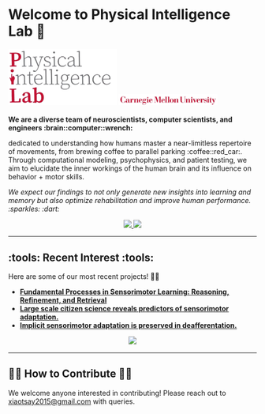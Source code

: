 # Welcome to Physical Intelligence Lab :wave: 

<div align="left">
   <img src="https://github.com/physicalintelligencelab/.github/blob/main/image-removebg-preview%20(1).png?raw=true" alt="Lab Logo" width="220"/>
  <img src="https://github.com/physicalintelligencelab/.github/blob/main/image-removebg-preview%20(2).png?raw=true" alt="CMU Logo" width="200"/>
</div>


<br/>

<div align="left">
  <strong>We are a diverse team of neuroscientists, computer scientists, and engineers :brain::computer::wrench:</strong>
</div>

<p align="left">dedicated to understanding how humans master a near-limitless repertoire of movements, from brewing coffee to parallel parking :coffee::red_car:. Through computational modeling, psychophysics, and patient testing, we aim to elucidate the inner workings of the human brain and its influence on behavior + motor skills.</p>

<p align="left"><em>We expect our findings to not only generate new insights into learning and memory but also optimize rehabilitation and improve human performance. :sparkles: :dart:</em></p>

<div align="center">
  <a href="https://www.tsaylab.com">
    <img src="https://img.shields.io/badge/Website-Learn%20More-blue?style=for-the-badge&logo=google-chrome&logoColor=white"/>
  </a>
  <a href="https://www.dropbox.com/scl/fi/v53miaajk94bpl5cnmd8k/LabManual.docx?rlkey=fkj8i08dojopnhynkyzz2ygmr&e=1&dl=0">
    <img src="https://img.shields.io/badge/Lab%20Policies-View%20Manual-orange?style=for-the-badge&logo=dropbox&logoColor=white"/>
  </a>
</div>

---

## :tools: Recent Interest :tools:

Here are some of our most recent projects! :construction::open_file_folder: 

- **[Fundamental Processes in Sensorimotor Learning: Reasoning, Refinement, and Retrieval](https://www.dropbox.com/scl/fi/vbwu7bcmir29nnfpdaqj1/3R_Framework_eLife_2024.pdf?rlkey=lfh4hpzuss8r15ly74g0iw472&e=1&dl=0)**
- **[Large scale citizen science reveals predictors of sensorimotor adaptation.](https://www.dropbox.com/scl/fi/ckpntf08zij39uw8wfjv1/Testmybrain_30Jan2024.pdf?rlkey=6mj504j6715eu8vp8obdtdjgl&e=1&dl=0)**
- **[Implicit sensorimotor adaptation is preserved in deafferentation.](https://www.biorxiv.org/content/10.1101/2023.01.19.524726v1.full.pdf)**

<div align="center">
  <a href="https://www.tsaylab.com/publications">
    <img src="https://img.shields.io/badge/More%20Publications-Read%20More-ff69b4?style=for-the-badge&logo=read-the-docs&logoColor=white"/>
  </a>
</div>

---

## :technologist: How to Contribute :technologist:

We welcome anyone interested in contributing! Please reach out to [xiaotsay2015@gmail.com](mailto:xiaotsay2015@gmail.com) with queries.
